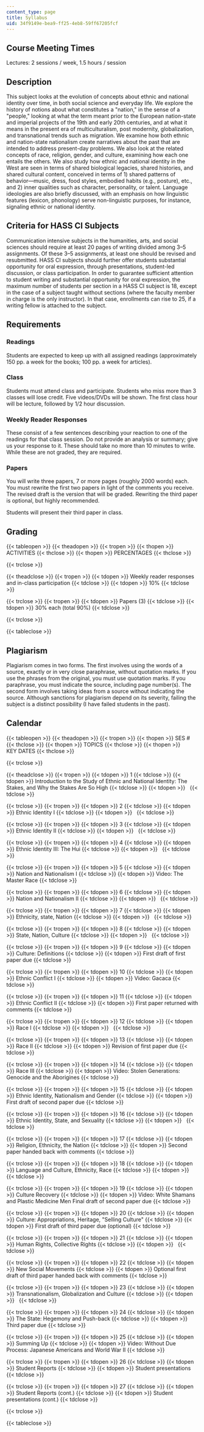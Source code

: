 ```yaml
---
content_type: page
title: Syllabus
uid: 34f9149e-bea9-ff25-4eb8-59ff67205fcf
---
```


Course Meeting Times
--------------------

Lectures: 2 sessions / week, 1.5 hours / session

Description
-----------

This subject looks at the evolution of concepts about ethnic and national identity over time, in both social science and everyday life. We explore the history of notions about what constitutes a "nation," in the sense of a "people," looking at what the term meant prior to the European nation-state and imperial projects of the 19th and early 20th centuries, and at what it means in the present era of multiculturalism, post modernity, globalization, and transnational trends such as migration. We examine how both ethnic and nation-state nationalism create narratives about the past that are intended to address present-day problems. We also look at the related concepts of race, religion, gender, and culture, examining how each one entails the others. We also study how ethnic and national identity in the West are seen in terms of shared biological legacies, shared histories, and shared cultural content, conceived in terms of 1) shared patterns of behavior—music, dress, food styles, embodied habits (e.g., posture), etc., and 2) inner qualities such as character, personality, or talent. Language ideologies are also briefly discussed, with an emphasis on how linguistic features (lexicon, phonology) serve non-linguistic purposes, for instance, signaling ethnic or national identity.

Criteria for HASS CI Subjects
-----------------------------

Communication intensive subjects in the humanities, arts, and social sciences should require at least 20 pages of writing divided among 3–5 assignments. Of these 3–5 assignments, at least one should be revised and resubmitted. HASS CI subjects should further offer students substantial opportunity for oral expression, through presentations, student-led discussion, or class participation. In order to guarantee sufficient attention to student writing and substantial opportunity for oral expression, the maximum number of students per section in a HASS CI subject is 18, except in the case of a subject taught without sections (where the faculty member in charge is the only instructor). In that case, enrollments can rise to 25, if a writing fellow is attached to the subject.

Requirements
------------

### Readings

Students are expected to keep up with all assigned readings (approximately 150 pp. a week for the books; 100 pp. a week for articles).

### Class

Students must attend class and participate. Students who miss more than 3 classes will lose credit. Five videos/DVDs will be shown. The first class hour will be lecture, followed by 1/2 hour discussion.

### Weekly Reader Responses

These consist of a few sentences describing your reaction to one of the readings for that class session. Do not provide an analysis or summary; give us your response to it. These should take no more than 10 minutes to write. While these are not graded, they are required.

### Papers

You will write three papers, 7 or more pages (roughly 2000 words) each. You must rewrite the first two papers in light of the comments you receive. The revised draft is the version that will be graded. Rewriting the third paper is optional, but highly recommended.

Students will present their third paper in class.

Grading
-------

{{< tableopen >}}
{{< theadopen >}}
{{< tropen >}}
{{< thopen >}}
ACTIVITIES
{{< thclose >}}
{{< thopen >}}
PERCENTAGES
{{< thclose >}}

{{< trclose >}}

{{< theadclose >}}
{{< tropen >}}
{{< tdopen >}}
Weekly reader responses and in-class participation
{{< tdclose >}}
{{< tdopen >}}
10%
{{< tdclose >}}

{{< trclose >}}
{{< tropen >}}
{{< tdopen >}}
Papers (3)
{{< tdclose >}}
{{< tdopen >}}
30% each (total 90%)
{{< tdclose >}}

{{< trclose >}}

{{< tableclose >}}

Plagiarism
----------

Plagiarism comes in two forms. The first involves using the words of a source, exactly or in very close paraphrase, without quotation marks. If you use the phrases from the original, you must use quotation marks. If you paraphrase, you must indicate the source, including page number(s). The second form involves taking ideas from a source without indicating the source. Although sanctions for plagiarism depend on its severity, failing the subject is a distinct possibility (I have failed students in the past).

Calendar
--------

{{< tableopen >}}
{{< theadopen >}}
{{< tropen >}}
{{< thopen >}}
SES #
{{< thclose >}}
{{< thopen >}}
TOPICS
{{< thclose >}}
{{< thopen >}}
KEY DATES
{{< thclose >}}

{{< trclose >}}

{{< theadclose >}}
{{< tropen >}}
{{< tdopen >}}
1
{{< tdclose >}}
{{< tdopen >}}
Introduction to the Study of Ethnic and National Identity: The Stakes, and Why the Stakes Are So High
{{< tdclose >}}
{{< tdopen >}}
 
{{< tdclose >}}

{{< trclose >}}
{{< tropen >}}
{{< tdopen >}}
2
{{< tdclose >}}
{{< tdopen >}}
Ethnic Identity I
{{< tdclose >}}
{{< tdopen >}}
 
{{< tdclose >}}

{{< trclose >}}
{{< tropen >}}
{{< tdopen >}}
3
{{< tdclose >}}
{{< tdopen >}}
Ethnic Identity II
{{< tdclose >}}
{{< tdopen >}}
 
{{< tdclose >}}

{{< trclose >}}
{{< tropen >}}
{{< tdopen >}}
4
{{< tdclose >}}
{{< tdopen >}}
Ethnic Identity III: The Hui
{{< tdclose >}}
{{< tdopen >}}
 
{{< tdclose >}}

{{< trclose >}}
{{< tropen >}}
{{< tdopen >}}
5
{{< tdclose >}}
{{< tdopen >}}
Nation and Nationalism I
{{< tdclose >}}
{{< tdopen >}}
Video: The Master Race
{{< tdclose >}}

{{< trclose >}}
{{< tropen >}}
{{< tdopen >}}
6
{{< tdclose >}}
{{< tdopen >}}
Nation and Nationalism II
{{< tdclose >}}
{{< tdopen >}}
 
{{< tdclose >}}

{{< trclose >}}
{{< tropen >}}
{{< tdopen >}}
7
{{< tdclose >}}
{{< tdopen >}}
Ethnicity, state, Nation
{{< tdclose >}}
{{< tdopen >}}
 
{{< tdclose >}}

{{< trclose >}}
{{< tropen >}}
{{< tdopen >}}
8
{{< tdclose >}}
{{< tdopen >}}
State, Nation, Culture
{{< tdclose >}}
{{< tdopen >}}
 
{{< tdclose >}}

{{< trclose >}}
{{< tropen >}}
{{< tdopen >}}
9
{{< tdclose >}}
{{< tdopen >}}
Culture: Definitions
{{< tdclose >}}
{{< tdopen >}}
First draft of first paper due
{{< tdclose >}}

{{< trclose >}}
{{< tropen >}}
{{< tdopen >}}
10
{{< tdclose >}}
{{< tdopen >}}
Ethnic Conflict I
{{< tdclose >}}
{{< tdopen >}}
Video: Gacaca
{{< tdclose >}}

{{< trclose >}}
{{< tropen >}}
{{< tdopen >}}
11
{{< tdclose >}}
{{< tdopen >}}
Ethnic Conflict II
{{< tdclose >}}
{{< tdopen >}}
First paper returned with comments
{{< tdclose >}}

{{< trclose >}}
{{< tropen >}}
{{< tdopen >}}
12
{{< tdclose >}}
{{< tdopen >}}
Race I
{{< tdclose >}}
{{< tdopen >}}
 
{{< tdclose >}}

{{< trclose >}}
{{< tropen >}}
{{< tdopen >}}
13
{{< tdclose >}}
{{< tdopen >}}
Race II
{{< tdclose >}}
{{< tdopen >}}
Revision of first paper due
{{< tdclose >}}

{{< trclose >}}
{{< tropen >}}
{{< tdopen >}}
14
{{< tdclose >}}
{{< tdopen >}}
Race III
{{< tdclose >}}
{{< tdopen >}}
Video: Stolen Generations: Genocide and the Aborigines
{{< tdclose >}}

{{< trclose >}}
{{< tropen >}}
{{< tdopen >}}
15
{{< tdclose >}}
{{< tdopen >}}
Ethnic Identity, Nationalism and Gender
{{< tdclose >}}
{{< tdopen >}}
First draft of second paper due
{{< tdclose >}}

{{< trclose >}}
{{< tropen >}}
{{< tdopen >}}
16
{{< tdclose >}}
{{< tdopen >}}
Ethnic Identity, State, and Sexuality
{{< tdclose >}}
{{< tdopen >}}
 
{{< tdclose >}}

{{< trclose >}}
{{< tropen >}}
{{< tdopen >}}
17
{{< tdclose >}}
{{< tdopen >}}
Religion, Ethnicity, the Nation
{{< tdclose >}}
{{< tdopen >}}
Second paper handed back with comments
{{< tdclose >}}

{{< trclose >}}
{{< tropen >}}
{{< tdopen >}}
18
{{< tdclose >}}
{{< tdopen >}}
Language and Culture, Ethnicity, Race
{{< tdclose >}}
{{< tdopen >}}
 
{{< tdclose >}}

{{< trclose >}}
{{< tropen >}}
{{< tdopen >}}
19
{{< tdclose >}}
{{< tdopen >}}
Culture Recovery
{{< tdclose >}}
{{< tdopen >}}
Video: White Shamans and Plastic Medicine Men Final draft of second paper due
{{< tdclose >}}

{{< trclose >}}
{{< tropen >}}
{{< tdopen >}}
20
{{< tdclose >}}
{{< tdopen >}}
Culture: Appropriations, Heritage, "Selling Culture"
{{< tdclose >}}
{{< tdopen >}}
First draft of third paper due (optional)
{{< tdclose >}}

{{< trclose >}}
{{< tropen >}}
{{< tdopen >}}
21
{{< tdclose >}}
{{< tdopen >}}
Human Rights, Collective Rights
{{< tdclose >}}
{{< tdopen >}}
 
{{< tdclose >}}

{{< trclose >}}
{{< tropen >}}
{{< tdopen >}}
22
{{< tdclose >}}
{{< tdopen >}}
New Social Movements
{{< tdclose >}}
{{< tdopen >}}
Optional first draft of third paper handed back with comments
{{< tdclose >}}

{{< trclose >}}
{{< tropen >}}
{{< tdopen >}}
23
{{< tdclose >}}
{{< tdopen >}}
Transnationalism, Globalization and Culture
{{< tdclose >}}
{{< tdopen >}}
 
{{< tdclose >}}

{{< trclose >}}
{{< tropen >}}
{{< tdopen >}}
24
{{< tdclose >}}
{{< tdopen >}}
The State: Hegemony and Push-back
{{< tdclose >}}
{{< tdopen >}}
Third paper due
{{< tdclose >}}

{{< trclose >}}
{{< tropen >}}
{{< tdopen >}}
25
{{< tdclose >}}
{{< tdopen >}}
Summing Up
{{< tdclose >}}
{{< tdopen >}}
Video: Without Due Process: Japanese Americans and World War II
{{< tdclose >}}

{{< trclose >}}
{{< tropen >}}
{{< tdopen >}}
26
{{< tdclose >}}
{{< tdopen >}}
Student Reports
{{< tdclose >}}
{{< tdopen >}}
Student presentations
{{< tdclose >}}

{{< trclose >}}
{{< tropen >}}
{{< tdopen >}}
27
{{< tdclose >}}
{{< tdopen >}}
Student Reports (cont.)
{{< tdclose >}}
{{< tdopen >}}
Student presentations (cont.)
{{< tdclose >}}

{{< trclose >}}

{{< tableclose >}}